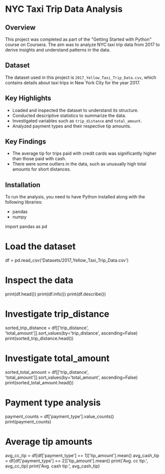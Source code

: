 
# NYC Taxi Trip Data Analysis

## Overview

This project was completed as part of the "Getting Started with Python" course on Coursera. The aim was to analyze NYC taxi trip data from 2017 to derive insights and understand patterns in the data.

## Dataset

The dataset used in this project is `2017_Yellow_Taxi_Trip_Data.csv`, which contains details about taxi trips in New York City for the year 2017.

## Key Highlights

- Loaded and inspected the dataset to understand its structure.
- Conducted descriptive statistics to summarize the data.
- Investigated variables such as `trip_distance` and `total_amount`.
- Analyzed payment types and their respective tip amounts.

## Key Findings

- The average tip for trips paid with credit cards was significantly higher than those paid with cash.
- There were some outliers in the data, such as unusually high total amounts for short distances.

## Installation

To run the analysis, you need to have Python installed along with the following libraries:

- pandas
- numpy

import pandas as pd

# Load the dataset
df = pd.read_csv('Datasets/2017_Yellow_Taxi_Trip_Data.csv')

# Inspect the data
print(df.head())
print(df.info())
print(df.describe())

# Investigate trip_distance
sorted_trip_distance = df[['trip_distance', 'total_amount']].sort_values(by='trip_distance', ascending=False)
print(sorted_trip_distance.head())

# Investigate total_amount
sorted_total_amount = df[['trip_distance', 'total_amount']].sort_values(by='total_amount', ascending=False)
print(sorted_total_amount.head())

# Payment type analysis
payment_counts = df['payment_type'].value_counts()
print(payment_counts)

# Average tip amounts
avg_cc_tip = df[df['payment_type'] == 1]['tip_amount'].mean()
avg_cash_tip = df[df['payment_type'] == 2]['tip_amount'].mean()
print('Avg. cc tip:', avg_cc_tip)
print('Avg. cash tip:', avg_cash_tip)

